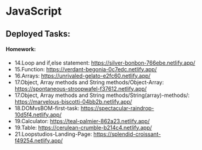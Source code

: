 # JavaScript
## Deployed Tasks:
#### Homework:
* 14.Loop and if,else statement: https://silver-bonbon-766ebe.netlify.app/
* 15.Function: https://verdant-begonia-0c7edc.netlify.app/
* 16.Arrays: https://unrivaled-gelato-e2fc60.netlify.app/
* 17.Object, Array methods and String methods/Object-Array: https://spontaneous-stroopwafel-f37612.netlify.app/
* 17.Object, Array methods and String methods/String(array)-methods/: https://marvelous-biscotti-04bb2b.netlify.app/
* 18.DOMvsBOM-first-task: https://spectacular-raindrop-10d5f4.netlify.app/
* 19.Calculator: https://teal-palmier-862a23.netlify.app/
* 19.Table: https://cerulean-crumble-b214c4.netlify.app/
* 21.Loopstudios-Landing-Page: https://splendid-croissant-f49254.netlify.app/
